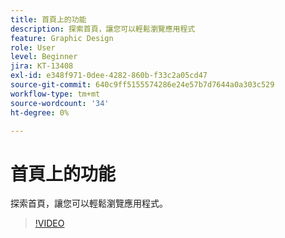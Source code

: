 ```yaml
---
title: 首頁上的功能
description: 探索首頁，讓您可以輕鬆瀏覽應用程式
feature: Graphic Design
role: User
level: Beginner
jira: KT-13408
exl-id: e348f971-0dee-4282-860b-f33c2a05cd47
source-git-commit: 640c9ff5155574286e24e57b7d7644a0a303c529
workflow-type: tm+mt
source-wordcount: '34'
ht-degree: 0%

---
```


# 首頁上的功能

探索首頁，讓您可以輕鬆瀏覽應用程式。

>[!VIDEO](https://video.tv.adobe.com/v/3426924?quality=12&learn=on&hidetitle=true)
